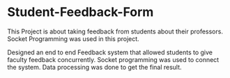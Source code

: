 # Student-Feedback-Form
This Project is about taking feedback from students about their professors. Socket Programming was used in this project.

Designed an end to end Feedback system that allowed students to give faculty feedback concurrently. 
Socket programming was used to connect the system. Data processing was done to get the final result.
